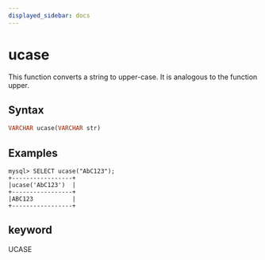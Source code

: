 ```yaml
---
displayed_sidebar: docs
---
```


# ucase



This function converts a string to upper-case. It is analogous to the function upper.

## Syntax

```Haskell
VARCHAR ucase(VARCHAR str)
```

## Examples

```Plain Text
mysql> SELECT ucase("AbC123");
+-----------------+
|ucase('AbC123')  |
+-----------------+
|ABC123           |
+-----------------+
```

## keyword

UCASE